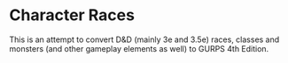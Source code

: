# Character Races
This is an attempt to convert D&amp;D (mainly 3e and 3.5e) races, classes and monsters (and other gameplay elements as well) to GURPS 4th Edition.

